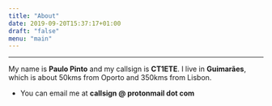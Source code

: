 ```yaml
---
title: "About"
date: 2019-09-20T15:37:17+01:00
draft: "false"
menu: "main"
---
```


__________________________
My name is **Paulo Pinto** and my callsign is **CT1ETE**. I live in **Guimarães**, which is about 50kms from Oporto and 350kms from Lisbon.

* You can email me at **callsign @ protonmail dot com**
